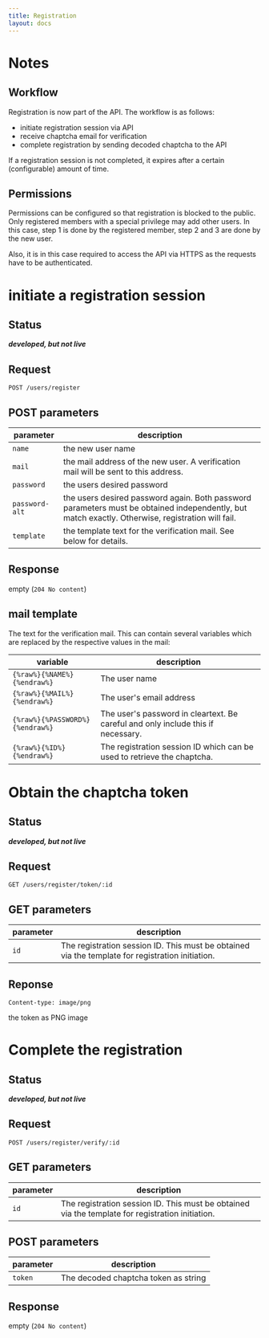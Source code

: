 ```yaml
---
title: Registration
layout: docs
---
```

# Notes
## Workflow
Registration is now part of the API. The workflow is as follows:

* initiate registration session via API
* receive chaptcha email for verification
* complete registration by sending decoded chaptcha to the API

If a registration session is not completed, it expires after a certain (configurable) amount of time.

## Permissions
Permissions can be configured so that registration is blocked to the public. Only registered members with a special privilege may add other users. In this case, step 1 is done by the registered member, step 2 and 3 are done by the new user.

Also, it is in this case required to access the API via HTTPS as the requests have to be authenticated.

# initiate a registration session

## Status
***developed, but not live***

## Request
```
POST /users/register
```

## POST parameters
parameter      | description
---------------|-------------------
`name`         | the new user name
`mail`         | the mail address of the new user. A verification mail will be sent to this address.
`password`     | the users desired password
`password-alt` | the users desired password again. Both password parameters must be obtained independently, but match exactly. Otherwise, registration will fail.
`template`     | the template text for the verification mail. See below for details.

## Response
empty (`204 No content`)

## mail template
The text for the verification mail. This can contain several variables which are replaced by the respective values in the mail:

variable                        | description
--------------------------------|--------------------------
`{%raw%}{%NAME%}{%endraw%}`     | The user name
`{%raw%}{%MAIL%}{%endraw%}`     | The user's email address
`{%raw%}{%PASSWORD%}{%endraw%}` | The user's password in cleartext. Be careful and only include this if necessary.
`{%raw%}{%ID%}{%endraw%}`       | The registration session ID which can be used to retrieve the chaptcha.

# Obtain the chaptcha token
## Status
***developed, but not live***

## Request
```
GET /users/register/token/:id
```

## GET parameters
parameter | description
----------|------------------
`id`      | The registration session ID. This must be obtained via the template for registration initiation.

## Reponse
`Content-type: image/png`

the token as PNG image

# Complete the registration
## Status
***developed, but not live***

## Request
```
POST /users/register/verify/:id
```

## GET parameters
parameter | description
----------|------------------
`id`      | The registration session ID. This must be obtained via the template for registration initiation.

## POST parameters
parameter | description
----------|------------------
`token`   | The decoded chaptcha token as string

## Response
empty (`204 No content`)



